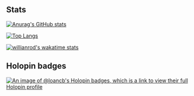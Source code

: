 ## Stats
[![Anurag's GitHub stats](https://github-readme-stats.vercel.app/api?username=LoanCB&count_private=true&show_icons=true&theme=blueberry)](https://github.com/anuraghazra/github-readme-stats)

[![Top Langs](https://github-readme-stats.vercel.app/api/top-langs/?username=LoanCB)](https://github.com/anuraghazra/github-readme-stats)

[![willianrod's wakatime stats](https://github-readme-stats.vercel.app/api/wakatime?username=LoanCB)](https://github.com/anuraghazra/github-readme-stats)

## Holopin badges
[![An image of @loancb's Holopin badges, which is a link to view their full Holopin profile](https://holopin.me/loancb)](https://holopin.io/@loancb)
